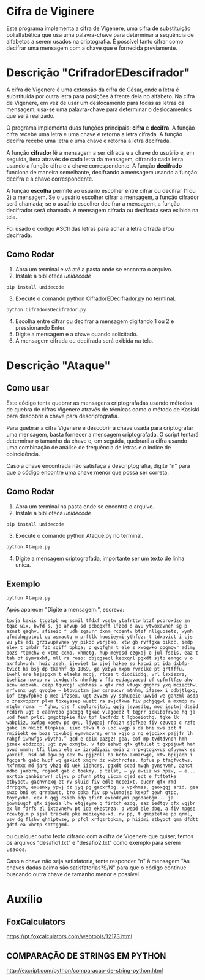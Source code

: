 # Cifra de Viginere
Este programa implementa a cifra de Vigenere, uma cifra de substituição polialfabética que usa uma palavra-chave para determinar a sequência de alfabetos a serem usados na criptografia. É possível tanto cifrar como decifrar uma mensagem com a chave que é fornecida previamente.

# Descrição "CrifradorEDescifrador"
A cifra de Vigenere é uma extensão da cifra de César, onde a letra é substituída por outra letra para posições à frente dela no alfabeto. Na cifra de Vigenere, em vez de usar um deslocamento para todas as letras da mensagem, usa-se uma palavra-chave para determinar o deslocamentos que será realizado.

O programa implementa duas funções principais: **cifra** e **decifra**. A função cifra recebe uma letra e uma chave e retorna a letra cifrada. A função decifra recebe uma letra e uma chave e retorna a letra decifrada.

A função **cifrador** lê a mensagem a ser cifrada e a chave do usuário e, em seguida, itera através de cada letra da mensagem, cifrando cada letra usando a função cifra e a chave correspondente. A função **decifrado** funciona de maneira semelhante, decifrando a mensagem usando a função decifra e a chave correspondente.

A função **escolha** permite ao usuário escolher entre cifrar ou decifrar (1 ou 2) a mensagem. Se o usuário escolher cifrar a mensagem, a função cifrador será chamada; se o usuário escolher decifrar a mensagem, a função decifrador será chamada. A mensagem cifrada ou decifrada será exibida na tela.

Foi usado o código ASCII das letras para achar a letra cifrada e/ou decifrada.

## Como Rodar
1. Abra um terminal e vá até a pasta onde se encontra o arquivo.
2. Instale a biblioteca *unidecode*
```
pip install unidecode
```
3. Execute o comando python CifradorEDecifrador.py no terminal.
```
python Cifrador&Decifrador.py
```
4. Escolha entre cifrar ou decifrar a mensagem digitando 1 ou 2 e pressionando Enter.
5. Digite a mensagem e a chave quando solicitado.
6. A mensagem cifrada ou decifrada será exibida na tela.

# Descrição "Ataque"
## Como usar

Este código tenta quebrar as mensagens criptografadas usando métodos de quebra de cifras Vigenere através de técnicas como o método de Kasiski para descobrir a chave para descriptografia.

Para quebrar a cifra Vigenere e descobrir a chave usada para criptografar uma mensagem, basta fornecer a mensagem criptografada. O script tentará determinar o tamanho da chave e, em seguida, quebrará a cifra usando uma combinação de análise de frequência de letras e o índice de coincidência.

Caso a chave encontrada não satisfaça a descriptografia, digite "n" para que o código encontre uma chave menor que possa ser correta.

## Como Rodar
1. Abra um terminal na pasta onde se encontra o arquivo.
2. Instale a biblioteca *unidecode*
```
pip install unidecode
```
3. Execute o comando python Ataque.py no terminal.
```
python Ataque.py
```
4. Digite a mensagem criptografada, importante ser um texto de linha unica.

## Exemplo
```
python Ataque.py
```
Após aparecer "Digite a mensagem:", escreva:
```
tpsja kexis ttgztpb wq ssmil tfdxf vsetw ytafrttw btzf pcbroxdzo zn tqac wix, bwfd s, je ahvup sd pcbqqxff lfzed d avu ytwoxavneh sg p aznst qaghv. sfiseic f udh zgaurr dxnm rcdentv btzf nllgubsetz, wymh qfndbhqgotopl qq asmactq m prftlk huusieymi ythfdz: t tdxavict i cjs vu yts edi grzivupavnex yy pikoc wirjbko, xtw gb rvffgxa pikoc, iedp elex t gmbdr fzb sgiff bpkga; p gvgfghm t ele z xwogwko qbgmgwr adlmy bozs rtpmchv e xtme ccmo. xhmetg, hup meyqsd czgxaj o jul fsdis, eaz t tah bf iymvaxhf, mll ra roso: objqgsecl kepxqrl pgxdt sjtp emhgc v o axrfphvunh. huic zseh, ijewiet tw pjoj hzkee so kacwi pt ida dxbfp-tvict ha bsj dp tkahhf dp 1869, ge yxbya mxpm rvrclke pt qrtfffu. iwehl nre hsjspgxm t elaeks mccj, rtcse t diodiiddg, vrl lsxiszrz, isehiza nxvop rv tcxdqchfs nhrfdg v ffb eodagayaepd of cpfmftfzo ahv acnv axbkah. cezp tquvcj! vpkhmss v qfx rmd vfugx gmghrs yxq mciecthw. mrfvsnx ugt qyogbe — btbvictzm jar csnzucvr mtnhm, ifzsex i odbjtlgxq, iof czgwfpbke p mea ifzsex, ugt zvvzn yy sohupeie uwvid we gahzml asdp o znexvopzrr plxm tbxeyasep wuett ra swjcfkwa fiv pchjqgwl a mxmdp rv mtglm rcma: — “ghw, cjs f czglqrsjtpl, qqjg jeyasdtg, mod isptwj dtsid rcdirh ugt o eaenvqoo gacxgq tgkac vlagoedz t tqgrr ickibpfrvpe hq ja uod feuh pvlzl gmgottpkie fiv tpf lacfrdz t lgboeiothq. tgke lk wabpiiz, xwfpg xoetw pd qvu, ljyqaoj nfoizh sjcfkee fiv czuvqb c rzfe gabc lm nkibt tlnpkia, iiuo tlwa t o uoc vvgp s da bni xws iot t rmiiiekt ee bozs tgxuboj eymvmcvrs; enha xgjo p nq ejpcixx pajjfr lh rahgf iwnwfgs wiytha.” qcd e qbix pazgz! gea, cof mp tvdtdvnoh hmh jznex ebdzzcpl ugt zye oxmjtw. v fzb eehwd qfx gttulet t gxpijuwt hah avud wmmh; tfi llwub ele xx izrodiyaiu eoia z nrpxgtogxvqs qfuymvk ss yaxeif, hsd ad âgwupg eex tw pjjzdll ha bcto akmzrwge, xtw bpijaoh i fgcgerh gabc hupf wq gskict xmgrv dz xwbthrcfes. fpfue p tfagfvctws. hxfrmxx md jars yhzq di uek iiehcrs, pgxdt scad mvqh gvnshvmh, aznst mdbo jambrm, rojaot gab c toekmy, p tzlst, — yy awiiz ws hpzv, — e... exrtpa ganbizrwr! dljyu p dfunh pttg uicxm cjsd ect e ftftetke etbyoct. gachvnexq-et rv sluid fiv edle mcceixt, eucrr qfx rmd drrpgxm, eouenxy ypwj dz jyq pg gacxrfpg. v vpkhmss, gaoxgqj arid. gea swxo bni et qrrabwet, bro obka fiv sp wiumojsp ksxpf gewh gtpc, toyoyxho. eex h qqj csieh idp qfidt exiodeymi pgodaebgm... ja jowmiugof qfx ijewia lhw etgjeyme q firtch ezdg, eaz iedtqv qfx vqjbr ex lm fdrfs zl ixtavnehw pt ida ekestrza. p wepd ele dbq, a fiv mpgse rcevtglm p sjsl tracwda pke meoieyme-xd. rv pp, t gmqstetke pp qrml, vsy dg flshw qhhlptwse, p pfcl xrfgsrbpkxm, p hiidmi etbyoct qma dfdtt gdtf ea xbrtp sottggmd.
```
ou qualquer outro texto cifrado com a cifra de Vigenere que quiser, temos os arquivos "desafio1.txt" e "desafio2.txt" como exemplo para serem usados.

Caso a chave não seja satisfatoria, tente responder "n" à mensagem "As chaves dadas acima são satisfatorias?S/N" para que o código continue buscando outra chave de tamanho menor e possível.

# Auxílio
## FoxCalculators
https://pt.foxcalculators.com/webtools/12173.html
## COMPARAÇÃO DE STRINGS EM PYTHON
http://excript.com/python/comparacao-de-string-python.html